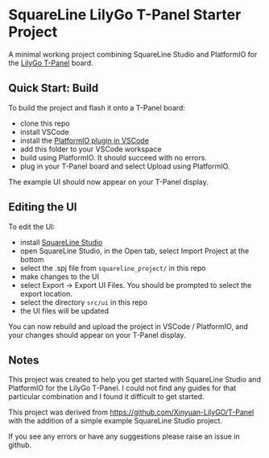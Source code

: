 # SquareLine LilyGo T-Panel Starter Project

A minimal working project combining SquareLine Studio and PlatformIO for the
[LilyGo T-Panel](https://lilygo.cc/products/t-panel-s3) board.

## Quick Start: Build

To build the project and flash it onto a T-Panel board:

- clone this repo
- install VSCode
- install the [PlatformIO plugin in VSCode](https://platformio.org/install/ide?install=vscode)
- add this folder to your VSCode workspace
- build using PlatformIO. It should succeed with no errors.
- plug in your T-Panel board and select Upload using PlatformIO.

The example UI should now appear on your T-Panel display.

## Editing the UI

To edit the UI:

- install [SquareLine Studio](https://squareline.io/downloads)
- open SquareLine Studio, in the Open tab, select Import Project at the bottom
- select the .spj file from `squareline_project/` in this repo
- make changes to the UI
- select Export -> Export UI Files. You should be prompted to select the export location.
- select the directory `src/ui` in this repo
- the UI files will be updated

You can now rebuild and upload the project in VSCode / PlatformIO,
and your changes should appear on your T-Panel display.

## Notes

This project was created to help you get started with SquareLine Studio
and PlatformIO for the LilyGo T-Panel. I could not find any guides
for that particular combination and I found it difficult to get started.

This project was derived from https://github.com/Xinyuan-LilyGO/T-Panel
with the addition of a simple example SquareLine Studio project.

If you see any errors or have any suggestions please raise an issue
in github.
